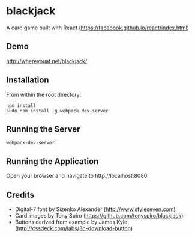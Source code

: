# blackjack
A card game built with React (https://facebook.github.io/react/index.html)

## Demo
http://whereyouat.net/blackjack/

## Installation

From within the root directory:
```
npm install
sudo npm install -g webpack-dev-server
```

## Running the Server
```
webpack-dev-server
```

## Running the Application
Open your browser and navigate to http://localhost:8080

## Credits
- Digital-7 font by Sizenko Alexander (http://www.styleseven.com)
- Card images by Tony Spiro (https://github.com/tonyspiro/blackjack)
- Buttons derived from example by James Kyle (http://cssdeck.com/labs/3d-download-button)
